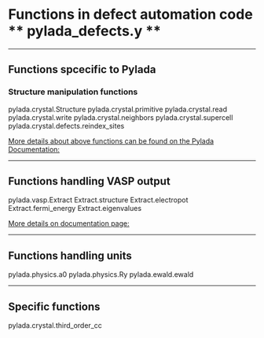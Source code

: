 # Functions in defect automation code ** pylada_defects.y **

---
## Functions spcecific to Pylada

### Structure manipulation functions 

pylada.crystal.Structure
pylada.crystal.primitive
pylada.crystal.read
pylada.crystal.write
pylada.crystal.neighbors
pylada.crystal.supercell
pylada.crystal.defects.reindex_sites

[More details about above functions can be found on the Pylada Documentation:](http://pylada.github.io/pylada/userguide/crystal.html)

---
## Functions handling VASP output 

pylada.vasp.Extract
Extract.structure
Extract.electropot
Extract.fermi_energy
Extract.eigenvalues

[More details on documentation page:](http://pylada.github.io/pylada/pyapi/vasp/extract.html)

---
## Functions handling units

pylada.physics.a0
pylada.physics.Ry
pylada.ewald.ewald

---
## Specific functions

pylada.crystal.third_order_cc
